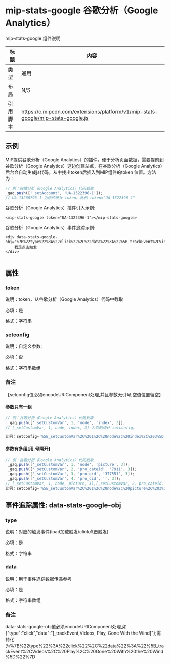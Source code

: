 # mip-stats-google 谷歌分析（Google Analytics）

mip-stats-google 组件说明

标题|内容
----|----
类型|通用
布局|N/S
引用脚本|https://c.mipcdn.com/extensions/platform/v1/mip-stats-google/mip-stats-google.js

## 示例

MIP提供谷歌分析（Google Analytics）的插件，便于分析页面数据，需要提前到谷歌分析（Google Analytics）这边创建站点，在谷歌分析（Google Analytics）后台会自动生成js代码。从中找出token后插入到MIP组件的token
位置。方法为：

``` javascript
// 例：谷歌分析（Google Analytics）代码截取
_gaq.push(['_setAccount', 'UA-1322396-1']);
// UA-13266796-1 为你的统计 token。此例 token="UA-1322396-1"
```

谷歌分析（Google Analytics）插件引入示例:

```
<mip-stats-google token="UA-1322396-1"></mip-stats-google>

```

谷歌分析（Google Analytics）事件追踪示例:
```
<div data-stats-google-obj="%7B%22type%22%3A%22click%22%2C%22data%22%3A%22%5B_trackEvent%2CVideos%2C%20Play%2C%20Gone%20With%20the%20Wind%5D%22%7D">
    我是点击触发
</div>
 
```

## 属性

### token

说明：token，从谷歌分析（Google Analytics）代码中截取

必填：是

格式：字符串


### setconfig

说明：自定义参数;

必填：否

格式：字符串数组

### 备注

【setconfig值必须encodeURIComponent处理,并且参数无引号,空值位置留空】

#### 参数只有一组

``` javascript
// 例：谷歌分析（Google Analytics）代码截取
 _gaq.push(['_setCustomVar', 1, 'node', 'index', 3]);
// [_setCustomVar, 1, node, index, 3] 为你的统计 setconfig。

此例：setconfig='%5B_setCustomVar%2C%201%2C%20node%2C%20index%2C%203%5D';
``` 

#### 参数有多组[用,号隔开]

``` javascript
// 例：谷歌分析（Google Analytics）代码截取
 _gaq.push(['_setCustomVar', 1, 'node', 'picture', 3]);
 _gaq.push(['_setCustomVar', 2, 'pro_cateid', '7911', 3]);
 _gaq.push(['_setCustomVar', 3, 'pro_gid', '377551', 3]);
 _gaq.push(['_setCustomVar', 4, 'pro_cid', '', 3]);
// [_setCustomVar, 1, node, picture, 3],[_setCustomVar, 2, pro_cateid, 7911, 3],[_setCustomVar, 3, pro_gid, 377551, 3],[_setCustomVar, 4, pro_cid, , 3] 为你的统计 setconfig。
此例：setconfig='%5B_setCustomVar%2C%201%2C%20node%2C%20picture%2C%203%5D%2C%5B_setCustomVar%2C%202%2C%20pro_cateid%2C%207911%2C%203%5D%2C%5B_setCustomVar%2C%203%2C%20pro_gid%2C%20377551%2C%203%5D%2C%5B_setCustomVar%2C%204%2C%20pro_cid%2C%20%2C%203%5D';
``` 

## 事件追踪属性: data-stats-google-obj

### type

说明：对应的触发事件(load加载触发/click点击触发)

必填：是

格式：字符串


### data

说明：用于事件追踪数据传递参考

必填：是

格式：字符串数组

### 备注

data-stats-google-obj值必须encodeURIComponent处理,如{"type":"click","data":"[_trackEvent,Videos, Play, Gone With the Wind]"};需转化为%7B%22type%22%3A%22click%22%2C%22data%22%3A%22%5B_trackEvent%2CVideos%2C%20Play%2C%20Gone%20With%20the%20Wind%5D%22%7D

